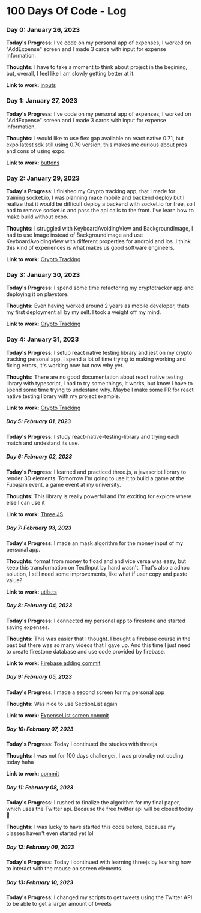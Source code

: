 # 100 Days Of Code - Log

### Day 0: January 26, 2023

**Today's Progress**: I've code on my personal app of expenses, I worked on "AddExpense" screen and I made 3 cards with input for expense information.

**Thoughts:** I have to take a moment to think about project in the begining, but, overall, I feel like I am slowly getting better at it.

**Link to work:** [inputs](https://github.com/drickchote/gastos/tree/main/src/components/inputs)

### Day 1: January 27, 2023

**Today's Progress**: I've code on my personal app of expenses, I worked on "AddExpense" screen and I made 3 cards with input for expense information.

**Thoughts:** I would like to use flex gap available on react native 0.71, but expo latest sdk still using 0.70 version, this makes me curious about pros and cons of using expo.

**Link to work:** [buttons](https://github.com/drickchote/gastos/tree/main/src/components/buttons)

### Day 2: January 29, 2023

**Today's Progress**: I finished my Crypto tracking app, that I made for training socket.io, I was planning make mobile and backend deploy but I realize that it would be difficult deploy a backend with socket.io for free, so I had to remove socket.io and pass the api calls to the front. I've learn how to make build without expo.

**Thoughts:** I struggled with KeyboardAvoidingView and BackgroundImage, I had to use Image instead of BackgroundImage and use KeyboardAvoidingView with different properties for android and ios. I think this kind of experiences is what makes us good software engineers.

**Link to work:** [Crypto Tracking](https://github.com/drickchote/Crypto-tracking)

### Day 3: January 30, 2023

**Today's Progress**: I spend some time refactoring my cryptotracker app and deploying it on playstore.

**Thoughts:** Even having worked around 2 years as mobile developer, thats my first deployment all by my self. I took a weight off my mind.

**Link to work:** [Crypto Tracking](https://github.com/drickchote/Crypto-tracking)

### Day 4: January 31, 2023

**Today's Progress**: I setup react native testing library and jest on my crypto tracking personal app. I spend a lot of time trying to making working and fixing errors, it's working now but now why yet.

**Thoughts:** There are no good documentation about react native testing library with typescript, I had to try some things, it works, but know I have to spend some time trying to undestand why. Maybe I make some PR for react native testing library with my project example.

**Link to work:** [Crypto Tracking](https://github.com/drickchote/Crypto-tracking/tree/testing-library-setup)

##### Day 5: February 01, 2023

**Today's Progress**: I study react-native-testing-library and trying each match and undestand its use.

##### Day 6: February 02, 2023

**Today's Progress**: I learned and practiced three.js, a javascript library to render 3D elements. Tomorrow I'm going to use it to build a game at the Fubajam event, a game event at my university.

**Thoughts:** This library is really powerful and I'm exciting for explore where else I can use it

**Link to work:** [Three JS](https://github.com/drickchote/Three.js-example)

##### Day 7: February 03, 2023

**Today's Progress**: I made an mask algorithm for the money input of my personal app.

**Thoughts:** format from money to fload and and vice versa was easy, but keep this transformation on TextInput by hand wasn't. That's also a adhoc solution, I still need some improvements, like what if user copy and paste value?

**Link to work:** [utils.ts](https://github.com/drickchote/gastos/blob/main/src/utils.ts)

##### Day 8: February 04, 2023

**Today's Progress**: I connected my personal app to firestone and started saving expenses.

**Thoughts:** This was easier that I thought. I bought a firebase course in the past but there was so many videos that I gave up. And this time I just need to create firestone database and use code provided by firebase.

**Link to work:** [Firebase adding commit](https://github.com/drickchote/gastos/commit/d3cc7ebe4c7edd5c9bb1a2e3781ad94d9257adb3)

##### Day 9: February 05, 2023

**Today's Progress**: I made a second screen for my personal app

**Thoughts:** Was nice to use SectionList again

**Link to work:** [ExpenseList screen commit](https://github.com/drickchote/Expenses/commit/c16b8f5f436f6d6085070db3e82f08174b961c5a)

##### Day 10: February 07, 2023

**Today's Progress**: Today I continued the studies with threejs

**Thoughts:** I was not for 100 days challenger, I was probraby not coding today haha

**Link to work:** [commit](https://github.com/drickchote/Three.js-example/commit/daf6e88a13ec32ca26f4e336b6c381b9d554d294)

##### Day 11: February 08, 2023

**Today's Progress**: I rushed to finalize the algorithm for my final paper, which uses the Twitter api. Because the free twitter api will be closed today 🙂

**Thoughts:** I was lucky to have started this code before, because my classes haven't even started yet lol

##### Day 12: February 09, 2023

**Today's Progress**: Today I continued with learning threejs by learning how to interact with the mouse on screen elements.

##### Day 13: February 10, 2023

**Today's Progress**: I changed my scripts to get tweets using the Twitter API to be able to get a larger amount of tweets

